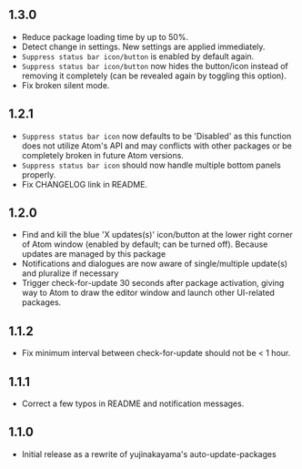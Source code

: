 ## 1.3.0
* Reduce package loading time by up to 50%.
* Detect change in settings. New settings are applied immediately.
* `Suppress status bar icon/button` is enabled by default again.
* `Suppress status bar icon/button` now hides the button/icon instead of removing it completely (can be revealed again by toggling this option).
* Fix broken silent mode.


## 1.2.1
* `Suppress status bar icon` now defaults to be 'Disabled' as this function does not utilize Atom's API and may conflicts with other packages or be completely broken in future Atom versions.
* `Suppress status bar icon` should now handle multiple bottom panels properly.
* Fix CHANGELOG link in README.


## 1.2.0
* Find and kill the blue 'X updates(s)' icon/button at the lower right corner of Atom window (enabled by default; can be turned off). Because updates are managed by this package
* Notifications and dialogues are now aware of single/multiple update(s) and pluralize if necessary
* Trigger check-for-update 30 seconds after package activation, giving way to Atom to draw the editor window and launch other UI-related packages.


## 1.1.2
* Fix minimum interval between check-for-update should not be < 1 hour.


## 1.1.1
* Correct a few typos in README and notification messages.


## 1.1.0
* Initial release as a rewrite of yujinakayama's auto-update-packages
